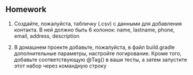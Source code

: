 ## Homework

1. Создайте, пожалуйста, табличку (.csv) с данными для добавления контакта. В ней должно быть 6 колонок: name, lastname, phone, email, address, description

2. В домашнем проекте добавьте, пожалуйста, в файл build.gradle дополнительные параметры, настройте логирование.  Кроме того, добавьте соответствующую @Tag() в ваши тесты, а затем запустите этот набор через командную строку
